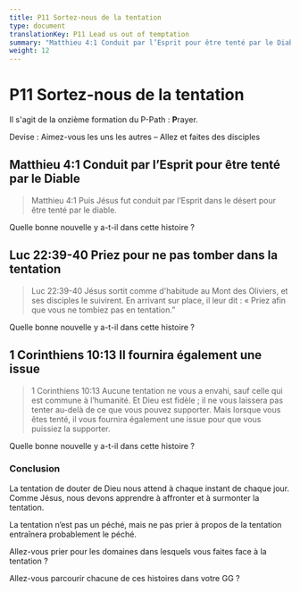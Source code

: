 ```yaml
---
title: P11 Sortez-nous de la tentation
type: document
translationKey: P11 Lead us out of temptation
summary: "Matthieu 4:1 Conduit par l’Esprit pour être tenté par le Diable  <br>Luc 22:39-40 Priez pour ne pas tomber dans la tentation  <br>1 Corinthiens 10:13 Il fournira également une issue"
weight: 12
---
```

# P11 Sortez-nous de la tentation

Il s'agit de la onzième formation du P-Path : **P**rayer.

Devise : Aimez-vous les uns les autres – Allez et faites des disciples

## Matthieu 4:1 Conduit par l’Esprit pour être tenté par le Diable

>   Matthieu 4:1 Puis Jésus fut conduit par l’Esprit dans le désert pour être tenté par le diable.

Quelle bonne nouvelle y a-t-il dans cette histoire ?

## Luc 22:39-40 Priez pour ne pas tomber dans la tentation

>   Luc 22:39-40 Jésus sortit comme d'habitude au Mont des Oliviers, et ses disciples le suivirent. En arrivant sur place, il leur dit : « Priez afin que vous ne tombiez pas en tentation.”

Quelle bonne nouvelle y a-t-il dans cette histoire ?

## 1 Corinthiens 10:13 Il fournira également une issue

>   1 Corinthiens 10:13 Aucune tentation ne vous a envahi, sauf celle qui est commune à l’humanité. Et Dieu est fidèle ; il ne vous laissera pas tenter au-delà de ce que vous pouvez supporter. Mais lorsque vous êtes tenté, il vous fournira également une issue pour que vous puissiez la supporter.

Quelle bonne nouvelle y a-t-il dans cette histoire ?

### Conclusion

La tentation de douter de Dieu nous attend à chaque instant de chaque jour. Comme Jésus, nous devons apprendre à affronter et à surmonter la tentation.

La tentation n’est pas un péché, mais ne pas prier à propos de la tentation entraînera probablement le péché.

Allez-vous prier pour les domaines dans lesquels vous faites face à la tentation ?

Allez-vous parcourir chacune de ces histoires dans votre GG ?

